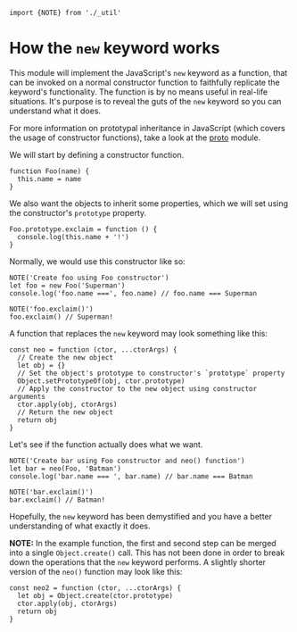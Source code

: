```
import {NOTE} from './_util'
```

# How the `new` keyword works

This module will implement the JavaScript's `new` keyword as a function, that
can be invoked on a normal constructor function to faithfully replicate the
keyword's functionality. The function is by no means useful in real-life
situations. It's purpose is to reveal the guts of the `new` keyword so you can
understand what it does.

For more information on prototypal inheritance in JavaScript (which covers the
usage of constructor functions), take a look at the [proto](./proto.md) module.

We will start by defining a constructor function.

```
function Foo(name) {
  this.name = name
}
```

We also want the objects to inherit some properties, which we will set using
the constructor's `prototype` property.

```
Foo.prototype.exclaim = function () {
  console.log(this.name + '!')
}
```

Normally, we would use this constructor like so:

```
NOTE('Create foo using Foo constructor')
let foo = new Foo('Superman')
console.log('foo.name ===', foo.name) // foo.name === Superman

NOTE('foo.exclaim()')
foo.exclaim() // Superman!
```

A function that replaces the `new` keyword may look something like this:

```
const neo = function (ctor, ...ctorArgs) {
  // Create the new object
  let obj = {}
  // Set the object's prototype to constructor's `prototype` property
  Object.setPrototypeOf(obj, ctor.prototype)
  // Apply the constructor to the new object using constructor arguments
  ctor.apply(obj, ctorArgs)
  // Return the new object
  return obj
}
```

Let's see if the function actually does what we want.

```
NOTE('Create bar using Foo constructor and neo() function')
let bar = neo(Foo, 'Batman')
console.log('bar.name === ', bar.name) // bar.name === Batman

NOTE('bar.exclaim()')
bar.exclaim() // Batman!
```

Hopefully, the `new` keyword has been demystified and you have a better
understanding of what exactly it does.

**NOTE:** In the example function, the first and second step can be merged into
a single `Object.create()` call. This has not been done in order to break down
the operations that the `new` keyword performs. A slightly shorter version of
the `neo()` function may look like this:

```
const neo2 = function (ctor, ...ctorArgs) {
  let obj = Object.create(ctor.prototype)
  ctor.apply(obj, ctorArgs)
  return obj
}
```
